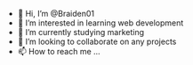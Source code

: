- 👋 Hi, I’m @Braiden01
- 👀 I’m interested in learning web development
- 🌱 I’m currently studying marketing
- 💞️ I’m looking to collaborate on any projects
- 📫 How to reach me ...

<!---
Braiden01/Braiden01 is a ✨ special ✨ repository because its `README.md` (this file) appears on your GitHub profile.
You can click the Preview link to take a look at your changes.
--->
